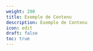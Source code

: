 ```yaml
---
weight: 200
title: Exemple de Contenu
description: Exemple de Contenu
icon: edit
draft: false
toc: true
---
```

